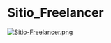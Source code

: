 # Sitio_Freelancer

[![Sitio-Freelancer.png](https://i.postimg.cc/qM88ZStj/Sitio-Freelancer.png)](https://postimg.cc/4mx7Y8Q9)
